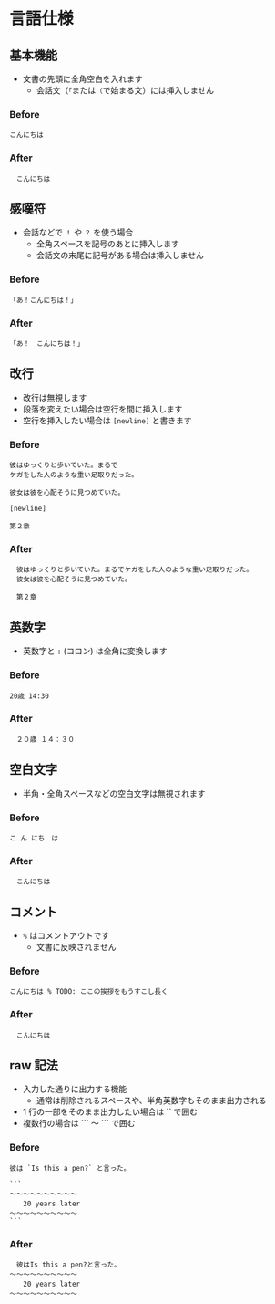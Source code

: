 # 言語仕様

## 基本機能

- 文書の先頭に全角空白を入れます
    - 会話文（`「`または`（`で始まる文）には挿入しません

### Before

```
こんにちは
```

### After

```
　こんにちは
```

## 感嘆符

- 会話などで `！` や `？` を使う場合
    - 全角スペースを記号のあとに挿入します
    - 会話文の末尾に記号がある場合は挿入しません

### Before

```
「あ！こんにちは！」
```

### After

```
「あ！　こんにちは！」
```

## 改行

- 改行は無視します
- 段落を変えたい場合は空行を間に挿入します
- 空行を挿入したい場合は `[newline]` と書きます

### Before

```
彼はゆっくりと歩いていた。まるで
ケガをした人のような重い足取りだった。

彼女は彼を心配そうに見つめていた。

[newline]

第２章
```

### After

```
　彼はゆっくりと歩いていた。まるでケガをした人のような重い足取りだった。
　彼女は彼を心配そうに見つめていた。

　第２章
```

## 英数字

- 英数字と `:` (コロン) は全角に変換します

### Before

```
20歳 14:30
```

### After

```
　２０歳 １４：３０
```

## 空白文字

- 半角・全角スペースなどの空白文字は無視されます

### Before

```
こ ん にち　は
```

### After

```
　こんにちは
```

## コメント

- `%` はコメントアウトです
    - 文書に反映されません

### Before

```
こんにちは % TODO: ここの挨拶をもうすこし長く
```

### After

```
　こんにちは
```

## raw 記法

- 入力した通りに出力する機能
    - 通常は削除されるスペースや、半角英数字もそのまま出力される
- 1 行の一部をそのまま出力したい場合は \`\` で囲む
- 複数行の場合は \`\`\` ～ \`\`\` で囲む

### Before

~~~
彼は `Is this a pen?` と言った。

```
～～～～～～～～～～
　　20 years later
～～～～～～～～～～
```
~~~

### After

```
　彼はIs this a pen?と言った。
～～～～～～～～～～
　　20 years later
～～～～～～～～～～
```

